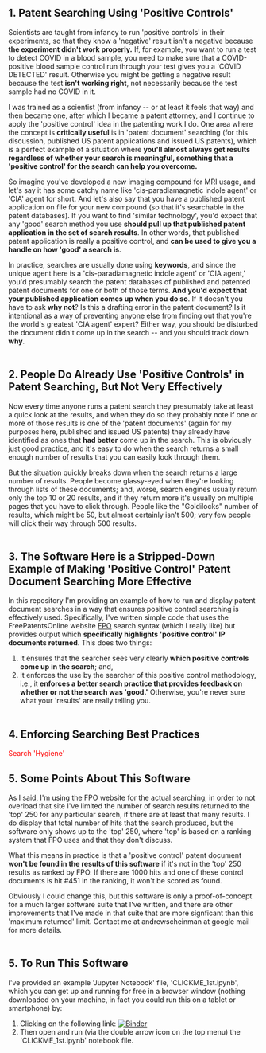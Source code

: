 ## 1. Patent Searching Using 'Positive Controls'
Scientists are taught from infancy to run 'positive controls' in their experiments, so that they know a 'negative' result isn't a negative because **the experiment didn't work properly.**  If, for example, you want to run a test to detect COVID in a blood sample, you need to make sure that a COVID-positive blood sample control run through your test gives you a 'COVID DETECTED' result.  Otherwise you might be getting a negative result because the test **isn't working right**, not necessarily because the test sample had no COVID in it.

I was trained as a scientist (from infancy -- or at least it feels that way) and then became one, after which I became a patent attorney, and I continue to apply the 'positive control' idea in the patenting work I do.  One area where the concept is **critically useful** is in 'patent document' searching (for this discussion, published US patent applications and issued US patents), which is a perfect example of a situation where **you'll almost always get results regardless of whether your search is meaningful, something that a 'positive control' for the search can help you overcome.**

So imagine you've developed a new imaging compound for MRI usage, and let's say it has some catchy name like 'cis-paradiamagnetic indole agent' or 'CIA' agent for short.  And let's also say that you have a published patent application on file for your new compound (so that it's searchable in the patent databases).  If you want to find 'similar technology', you'd expect that any 'good' search method you use **should pull up that published patent application in the set of search results**.  In other words, that published patent application is really a positive control, and **can be used to give you a handle on how 'good' a search is**.

In practice, searches are usually done using **keywords**, and since the unique agent here is a 'cis-paradiamagnetic indole agent' or 'CIA agent,' you'd presumably search the patent databases of published and patented patent documents for one or both of those terms.  **And you'd expect that your published application comes up when you do so**.  If it doesn't you have to ask **why not**?  Is this a drafting error in the patent document?  Is it intentional as a way of preventing anyone else from finding out that you're the world's greatest 'CIA agent' expert?  Either way, you should be disturbed the document didn't come up in the search -- and you should track down **why**.
<br><br>

## 2. People Do Already Use 'Positive Controls' in Patent Searching, But Not Very Effectively
Now every time anyone runs a patent search they presumably take at least a quick look at the results, and when they do so they probably note if one or more of those results is one of the 'patent documents' (again for my purposes here, published and issued US patents) they already have identified as ones that **had better** come up in the search.  This is obviously just good practice, and it's easy to do when the search returns a small enough number of results that you can easily look through them.

But the situation quickly breaks down when the search returns a large number of results.  People become glassy-eyed when they're looking through lists of these documents; and, worse, search engines usually return only the top 10 or 20 results, and if they return more it's usually on multiple pages that you have to click through.  People like the "Goldilocks" number of results, which might be 50, but almost certainly isn't 500; very few people will click their way through 500 results.
<br><br>

## 3. The Software Here is a Stripped-Down Example of Making 'Positive Control' Patent Document Searching More Effective
In this repository I'm providing an example of how to run and display patent document searches in a way that ensures positive control searching is effectively used.  Specifically, I've written simple code that uses the FreePatentsOnline website [FPO]([http://freepatentsonline.com) search syntax (which I really like) but provides output which **specifically highlights 'positive control' IP documents returned**.  This does two things:

1. It ensures that the searcher sees very clearly **which positive controls come up in the search**; and,
2. It enforces the use by the searcher of this positive control methodology, i.e., it **enforces a better search practice that provides feedback on whether or not the search was 'good.'**  Otherwise, you're never sure what your 'results' are really telling you.
<br><br>

## 4. Enforcing Searching Best Practices

<HTML><span style="color:red">Search 'Hygiene'</span></HTML> 


## 5. Some Points About This Software
As I said, I'm using the FPO website for the actual searching, in order to not overload that site I've limited the number of search results returned to the 'top' 250 for any particular search, if there are at least that many results.  I do display that total number of hits that the search produced, but the software only shows up to the 'top' 250, where 'top' is based on a ranking system that FPO uses and that they don't discuss.

What this means in practice is that a 'positive control' patent document **won't be found in the results of this software** if it's not in the 'top' 250 results as ranked by FPO.  If there are 1000 hits and one of these control documents is hit #451 in the ranking, it won't be scored as found.

Obviously I could change this, but this software is only a proof-of-concept for a much larger software suite that I've written, and there are other improvements that I've made in that suite that are more signficant than this 'maximum returned' limit.  Contact me at andrewscheinman at google mail for more details.
<br><br>

## 5. To Run This Software
I've provided an example 'Jupyter Notebook' file, 'CLICKME_1st.ipynb', which you can get up and running for free in a browser window (nothing downloaded on your machine, in fact you could run this on a tablet or smartphone) by:

1. Clicking on the following link: [![Binder](https://mybinder.org/badge_logo.svg)](https://mybinder.org/v2/gh/andrewscheinman/test/HEAD)
2. Then open and run (via the double arrow icon on the top menu) the 'CLICKME_1st.ipynb' notebook file.
